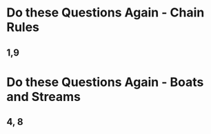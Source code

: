 # Do these Questions Again - Chain Rules

## 1,9

# Do these Questions Again - Boats and Streams

## 4, 8
